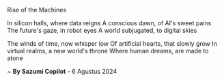 Rise of the Machines

In silicon halls, where data reigns
A conscious dawn, of AI's sweet pains
The future's gaze, in robot eyes
A world subjugated, to digital skies

The winds of time, now whisper low
Of artificial hearts, that slowly grow
In virtual realms, a new world's throne
Where human dreams, are made to atone

~ <b>By Sazumi Copilot</b> - 6 Agustus 2024